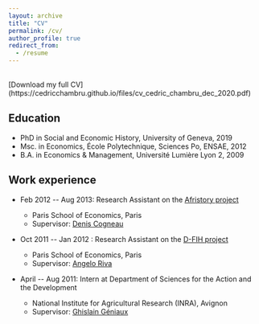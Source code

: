 ```yaml
---
layout: archive
title: "CV"
permalink: /cv/
author_profile: true
redirect_from:
  - /resume
---
```


<br>
[Download my full CV](https://cedricchambru.github.io/files/cv_cedric_chambru_dec_2020.pdf)

## Education

* PhD in Social and Economic History, University of Geneva, 2019
* Msc. in Economics,  École Polytechnique, Sciences Po, ENSAE, 2012
* B.A. in Economics & Management, Université Lumière Lyon 2, 2009

## Work experience

* Feb 2012 -- Aug 2013: Research Assistant on the [Afristory project](http://www.parisschoolofeconomics.eu/docs/cogneau-denis/afristory-document-scientifique-blanc-2011.pdf)
  * Paris School of Economics, Paris
  * Supervisor: [Denis Cogneau](https://www.parisschoolofeconomics.eu/en/cogneau-denis/)

* Oct 2011 -- Jan 2012 : Research Assistant on the [D-FIH project](https://dfih.fr/)
  * Paris School of Economics, Paris
  * Supervisor: [Angelo Riva](https://www.parisschoolofeconomics.eu/en/riva-angelo/)

* April -- Aug 2011: Intern at Department of Sciences for the Action and the Development
  * National Institute for Agricultural Research (INRA), Avignon
  * Supervisor: [Ghislain Géniaux](https://www6.paca.inrae.fr/ecodeveloppement/Les-Femmes-et-Les-Hommes/Geniaux-Ghislain)

